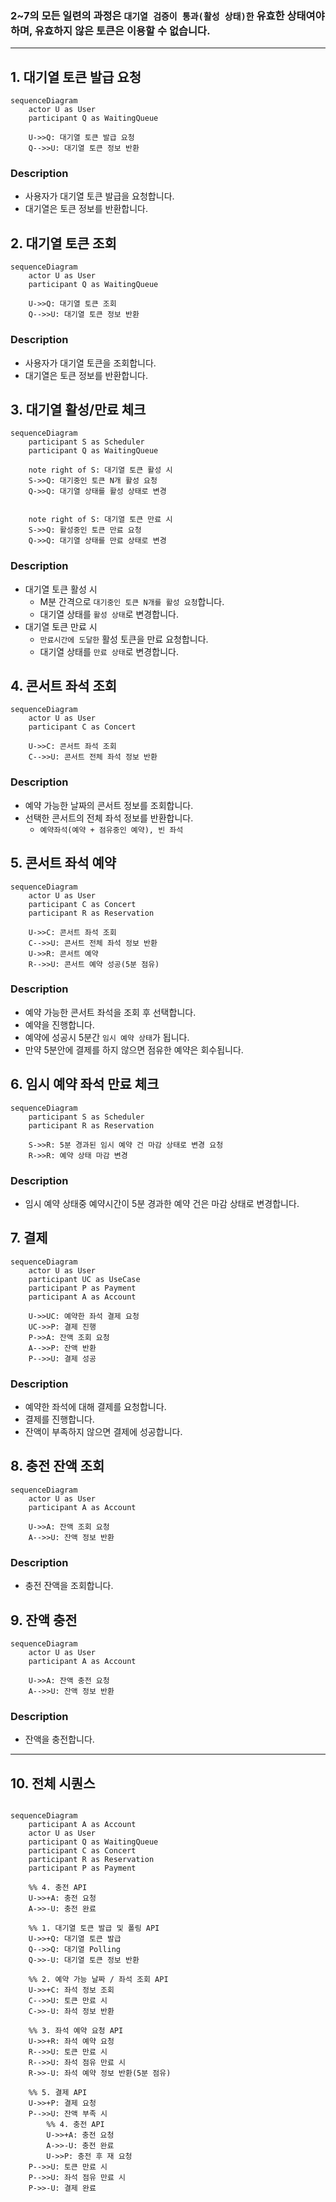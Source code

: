 ### 2~7의 모든 일련의 과정은 `대기열 검증이 통과(활성 상태)한` 유효한 상태여야 하며, 유효하지 않은 토큰은 이용할 수 없습니다.

---

## 1. 대기열 토큰 발급 요청
```mermaid
sequenceDiagram
    actor U as User 
    participant Q as WaitingQueue
    
    U->>Q: 대기열 토큰 발급 요청
    Q-->>U: 대기열 토큰 정보 반환
```
### Description
-  사용자가 대기열 토큰 발급을 요청합니다.
-  대기열은 토큰 정보를 반환합니다.

## 2. 대기열 토큰 조회
```mermaid
sequenceDiagram
    actor U as User
    participant Q as WaitingQueue
    
    U->>Q: 대기열 토큰 조회
    Q-->>U: 대기열 토큰 정보 반환
```

### Description
-  사용자가 대기열 토큰을 조회합니다.
-  대기열은 토큰 정보를 반환합니다.

## 3. 대기열 활성/만료 체크
```mermaid
sequenceDiagram
    participant S as Scheduler
    participant Q as WaitingQueue

    note right of S: 대기열 토큰 활성 시
    S->>Q: 대기중인 토큰 N개 활성 요청 
    Q->>Q: 대기열 상태를 활성 상태로 변경
    

    note right of S: 대기열 토큰 만료 시
    S->>Q: 활성중인 토큰 만료 요청
    Q->>Q: 대기열 상태를 만료 상태로 변경
```

### Description
-  대기열 토큰 활성 시
   - M분 간격으로 `대기중인 토큰 N개를 활성 요청`합니다.
   - 대기열 상태를 `활성 상태`로 변경합니다.
-  대기열 토큰 만료 시
   - `만료시간에 도달한` 활성 토큰을 만료 요청합니다.
   - 대기열 상태를 `만료 상태`로 변경합니다.

## 4. 콘서트 좌석 조회
```mermaid
sequenceDiagram
    actor U as User
    participant C as Concert
    
    U->>C: 콘서트 좌석 조회
    C-->>U: 콘서트 전체 좌석 정보 반환
```

### Description
- 예약 가능한 날짜의 콘서트 정보를 조회합니다.
- 선택한 콘서트의 전체 좌석 정보를 반환합니다.
  - `예약좌석(예약 + 점유중인 예약), 빈 좌석`

## 5. 콘서트 좌석 예약
```mermaid
sequenceDiagram
    actor U as User
    participant C as Concert
    participant R as Reservation
    
    U->>C: 콘서트 좌석 조회
    C-->>U: 콘서트 전체 좌석 정보 반환
    U->>R: 콘서트 예약
    R-->>U: 콘서트 예약 성공(5분 점유)
```

### Description
- 예약 가능한 콘서트 좌석을 조회 후 선택합니다.
- 예약을 진행합니다.
- 예약에 성공시 5분간 `임시 예약 상태`가 됩니다.
- 만약 5분안에 결제를 하지 않으면 점유한 예약은 회수됩니다.

## 6. 임시 예약 좌석 만료 체크
```mermaid
sequenceDiagram
    participant S as Scheduler
    participant R as Reservation
    
    S->>R: 5분 경과된 임시 예약 건 마감 상태로 변경 요청
    R->>R: 예약 상태 마감 변경
```

### Description
- 임시 예약 상태중 예약시간이 5분 경과한 예약 건은 마감 상태로 변경합니다.

## 7. 결제
```mermaid
sequenceDiagram
    actor U as User
    participant UC as UseCase
    participant P as Payment
    participant A as Account
    
    U->>UC: 예약한 좌석 결제 요청
    UC->>P: 결제 진행
    P->>A: 잔액 조회 요청
    A-->>P: 잔액 반환 
    P-->>U: 결제 성공
```

### Description
- 예약한 좌석에 대해 결제를 요청합니다.
- 결제를 진행합니다.
- 잔액이 부족하지 않으면 결제에 성공합니다.

## 8. 충전 잔액 조회
```mermaid
sequenceDiagram
    actor U as User
    participant A as Account

    U->>A: 잔액 조회 요청
    A-->>U: 잔액 정보 반환
```

### Description
- 충전 잔액을 조회합니다.

## 9. 잔액 충전
```mermaid
sequenceDiagram
    actor U as User
    participant A as Account

    U->>A: 잔액 충전 요청 
    A-->>U: 잔액 정보 반환
```

### Description
- 잔액을 충전합니다.

---
## 10. 전체 시퀀스

```mermaid

sequenceDiagram
    participant A as Account
    actor U as User 
    participant Q as WaitingQueue
    participant C as Concert
    participant R as Reservation
    participant P as Payment

    %% 4. 충전 API
    U->>+A: 충전 요청
    A->>-U: 충전 완료

    %% 1. 대기열 토큰 발급 및 폴링 API
    U->>+Q: 대기열 토큰 발급
    Q-->>Q: 대기열 Polling
    Q->>-U: 대기열 토큰 정보 반환
    
    %% 2. 예약 가능 날짜 / 좌석 조회 API
    U->>+C: 좌석 정보 조회
    C-->>U: 토큰 만료 시
    C->>-U: 좌석 정보 반환
    
    %% 3. 좌석 예약 요청 API
    U->>+R: 좌석 예약 요청
    R-->>U: 토큰 만료 시
    R-->>U: 좌석 점유 만료 시
    R->>-U: 좌석 예약 정보 반환(5분 점유)
    
    %% 5. 결제 API
    U->>+P: 결제 요청
    P-->>U: 잔액 부족 시
        %% 4. 충전 API
        U->>+A: 충전 요청
        A->>-U: 충전 완료
        U->>P: 충전 후 재 요청
    P-->>U: 토큰 만료 시
    P-->>U: 좌석 점유 만료 시
    P->>-U: 결제 완료
```